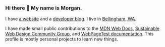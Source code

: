 ### Hi there 👋 My name is Morgan.
I have [a website](https://morganwebdev.com) and a [developer blog](https://www.morganwebdev.org/). I live in [Bellingham, WA](https://bellingham.netlify.app).

I have made small public contributions to the [MDN Web Docs](https://github.com/mdn/content/pull/24346#issuecomment-1493051463), [Sustainable Web Design Community Group](https://github.com/w3c/sustyweb/releases/tag/v1.0-D2), and [WebPageTest documentation](https://github.com/WPO-Foundation/webpagetest-docs/pull/81). This profile is mostly personal projects to learn new things. 


